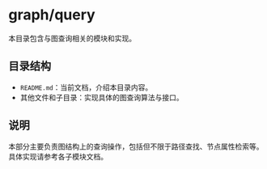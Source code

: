 # graph/query

本目录包含与图查询相关的模块和实现。

## 目录结构

- `README.md`：当前文档，介绍本目录内容。
- 其他文件和子目录：实现具体的图查询算法与接口。

## 说明

本部分主要负责图结构上的查询操作，包括但不限于路径查找、节点属性检索等。具体实现请参考各子模块文档。

